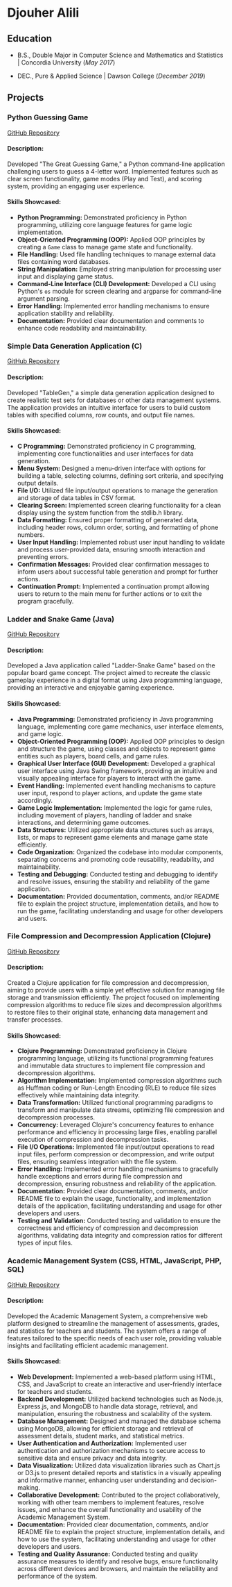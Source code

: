 # Djouher Alili 

## Education

- B.S., Double Major in Computer Science and Mathematics and Statistics | Concordia University (_May 2017_)

- DEC., Pure & Applied Science	| Dawson College  (_December 2019_)	 		






## Projects 

### Python Guessing Game  
[GitHub Repository](https://github.com/djouher-al/Python_WordGame)

#### Description:
Developed "The Great Guessing Game," a Python command-line application challenging users to guess a 4-letter word. Implemented features such as clear screen functionality, game modes (Play and Test), and scoring system, providing an engaging user experience.

#### Skills Showcased:
- **Python Programming:** Demonstrated proficiency in Python programming, utilizing core language features for game logic implementation.
- **Object-Oriented Programming (OOP):** Applied OOP principles by creating a `Game` class to manage game state and functionality.
- **File Handling:** Used file handling techniques to manage external data files containing word databases.
- **String Manipulation:** Employed string manipulation for processing user input and displaying game status.
- **Command-Line Interface (CLI) Development:** Developed a CLI using Python's `os` module for screen clearing and argparse for command-line argument parsing.
- **Error Handling:** Implemented error handling mechanisms to ensure application stability and reliability.
- **Documentation:** Provided clear documentation and comments to enhance code readability and maintainability.



###  Simple Data Generation Application (C) 
[GitHub Repository](https://github.com/djouher-al/C_Data-Generation-App)

#### Description:
Developed "TableGen," a simple data generation application designed to create realistic test sets for databases or other data management systems. The application provides an intuitive interface for users to build custom tables with specified columns, row counts, and output file names.

#### Skills Showcased:
- **C Programming:** Demonstrated proficiency in C programming, implementing core functionalities and user interfaces for data generation.
- **Menu System:** Designed a menu-driven interface with options for building a table, selecting columns, defining sort criteria, and specifying output details.
- **File I/O:** Utilized file input/output operations to manage the generation and storage of data tables in CSV format.
- **Clearing Screen:** Implemented screen clearing functionality for a clean display using the system function from the stdlib.h library.
- **Data Formatting:** Ensured proper formatting of generated data, including header rows, column order, sorting, and formatting of phone numbers.
- **User Input Handling:** Implemented robust user input handling to validate and process user-provided data, ensuring smooth interaction and preventing errors.
- **Confirmation Messages:** Provided clear confirmation messages to inform users about successful table generation and prompt for further actions.
- **Continuation Prompt:** Implemented a continuation prompt allowing users to return to the main menu for further actions or to exit the program gracefully.


###  Ladder and Snake Game (Java)

[GitHub Repository](https://github.com/djouher-al/Java_Ladder-Snake_game)

#### Description:
Developed a Java application called "Ladder-Snake Game" based on the popular board game concept. The project aimed to recreate the classic gameplay experience in a digital format using Java programming language, providing an interactive and enjoyable gaming experience.

#### Skills Showcased:
- **Java Programming:** Demonstrated proficiency in Java programming language, implementing core game mechanics, user interface elements, and game logic.
- **Object-Oriented Programming (OOP):** Applied OOP principles to design and structure the game, using classes and objects to represent game entities such as players, board cells, and game rules.
- **Graphical User Interface (GUI) Development:** Developed a graphical user interface using Java Swing framework, providing an intuitive and visually appealing interface for players to interact with the game.
- **Event Handling:** Implemented event handling mechanisms to capture user input, respond to player actions, and update the game state accordingly.
- **Game Logic Implementation:** Implemented the logic for game rules, including movement of players, handling of ladder and snake interactions, and determining game outcomes.
- **Data Structures:** Utilized appropriate data structures such as arrays, lists, or maps to represent game elements and manage game state efficiently.
- **Code Organization:** Organized the codebase into modular components, separating concerns and promoting code reusability, readability, and maintainability.
- **Testing and Debugging:** Conducted testing and debugging to identify and resolve issues, ensuring the stability and reliability of the game application.
- **Documentation:** Provided documentation, comments, and/or README file to explain the project structure, implementation details, and how to run the game, facilitating understanding and usage for other developers and users.


### File Compression and Decompression Application (Clojure)

[GitHub Repository](https://github.com/djouher-al/Clojure_File-Compression-and-Decompression-Application)

#### Description:
Created a Clojure application for file compression and decompression, aiming to provide users with a simple yet effective solution for managing file storage and transmission efficiently. The project focused on implementing compression algorithms to reduce file sizes and decompression algorithms to restore files to their original state, enhancing data management and transfer processes.

#### Skills Showcased:
- **Clojure Programming:** Demonstrated proficiency in Clojure programming language, utilizing its functional programming features and immutable data structures to implement file compression and decompression algorithms.
- **Algorithm Implementation:** Implemented compression algorithms such as Huffman coding or Run-Length Encoding (RLE) to reduce file sizes effectively while maintaining data integrity.
- **Data Transformation:** Utilized functional programming paradigms to transform and manipulate data streams, optimizing file compression and decompression processes.
- **Concurrency:** Leveraged Clojure's concurrency features to enhance performance and efficiency in processing large files, enabling parallel execution of compression and decompression tasks.
- **File I/O Operations:** Implemented file input/output operations to read input files, perform compression or decompression, and write output files, ensuring seamless integration with the file system.
- **Error Handling:** Implemented error handling mechanisms to gracefully handle exceptions and errors during file compression and decompression, ensuring robustness and reliability of the application.
- **Documentation:** Provided clear documentation, comments, and/or README file to explain the usage, functionality, and implementation details of the application, facilitating understanding and usage for other developers and users.
- **Testing and Validation:** Conducted testing and validation to ensure the correctness and efficiency of compression and decompression algorithms, validating data integrity and compression ratios for different types of input files.


### Academic Management System (CSS, HTML, JavaScript, PHP, SQL)

[GitHub Repository](https://github.com/djouher-al/Project5_Web_Programming)

#### Description:
Developed the Academic Management System, a comprehensive web platform designed to streamline the management of assessments, grades, and statistics for teachers and students. The system offers a range of features tailored to the specific needs of each user role, providing valuable insights and facilitating efficient academic management.

#### Skills Showcased:
- **Web Development:** Implemented a web-based platform using HTML, CSS, and JavaScript to create an interactive and user-friendly interface for teachers and students.
- **Backend Development:** Utilized backend technologies such as Node.js, Express.js, and MongoDB to handle data storage, retrieval, and manipulation, ensuring the robustness and scalability of the system.
- **Database Management:** Designed and managed the database schema using MongoDB, allowing for efficient storage and retrieval of assessment details, student marks, and statistical metrics.
- **User Authentication and Authorization:** Implemented user authentication and authorization mechanisms to secure access to sensitive data and ensure privacy and data integrity.
- **Data Visualization:** Utilized data visualization libraries such as Chart.js or D3.js to present detailed reports and statistics in a visually appealing and informative manner, enhancing user understanding and decision-making.
- **Collaborative Development:** Contributed to the project collaboratively, working with other team members to implement features, resolve issues, and enhance the overall functionality and usability of the Academic Management System.
- **Documentation:** Provided clear documentation, comments, and/or README file to explain the project structure, implementation details, and how to use the system, facilitating understanding and usage for other developers and users.
- **Testing and Quality Assurance:** Conducted testing and quality assurance measures to identify and resolve bugs, ensure functionality across different devices and browsers, and maintain the reliability and performance of the system.






